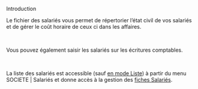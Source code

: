 







Introduction



Le fichier des salariés vous permet de répertorier l’état civil de vos 
 salariés et de gérer le coût horaire de ceux ci dans les affaires.


 


Vous pouvez également saisir les salariés sur les écritures comptables.


 


La liste des salariés est accessible (sauf [en 
 mode Liste](../../PreferencesSociete/2-9/OngletAvance.htm)) à partir du menu SOCIETE 
 | Salariés et donne accès à la gestion des [fiches 
 Salariés](../3/Salarie.htm).


